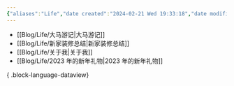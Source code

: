 ```yaml
---
{"aliases":"Life","date created":"2024-02-21 Wed 19:33:18","date modified":"2024-02-25 Sun 15:25:56","dg-publish":true,"permalink":"/Guide/Life/","dgPassFrontmatter":true,"noteIcon":"1","created":"2024-02-21T19:33:18.629+08:00","updated":"2024-04-01T07:09:08.371+08:00"}
---
```



- [[Blog/Life/大马游记\|大马游记]]
- [[Blog/Life/新家装修总结\|新家装修总结]]
- [[Blog/Life/关于我\|关于我]]
- [[Blog/Life/2023 年的新年礼物\|2023 年的新年礼物]]

{ .block-language-dataview}

